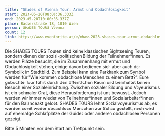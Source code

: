 ```yaml
---
title: "Shades of Vienna Tour: Armut und Obdachlosigkeit"
start: 2023-05-20T08:00:36.333Z
end: 2023-05-20T10:00:36.337Z
place: Bäckerstraße 18, 1010 Wien
person: SHADES TOURS Vienna
count: 12
link: https://www.eventbrite.at/e/mhaw-2023-shades-tour-armut-obdachlosigkeit-tickets-630717863107
---
```

Die SHADES TOURS Touren sind keine klassischen Sightseeing Touren, sondern dienen der sozial-politischen Bildung der Teilnehmer\*innen.
Es werden Plätze besucht, die im Zusammenhang mit Armut und Obdachlosigkeit stehen, einige davon bedienen sich aber auch der Symbolik im Stadtbild. Zum Beispiel kann eine Parkbank zum Symbol werden für "Wie kommen obdachlose Menschen zu einem Bett?". Eure gebuchte Tour führt durch den öffentlichen Raum und beinhaltet keinen Besuch einer Sozialeinrichtung.
Zwischen sozialer Bildung und Voyeurismus ist ein schmaler Grat, diese Herausforderung ist uns bewusst. Jedoch werden wir immer wieder von Teilnehmer\*innen und Sozialarbeiter*innen für den Balanceakt gelobt. SHADES TOURS lehnt Sozialvoyeurismus ab, es werden somit weder obdachlose
Menschen zur Schau gestellt, noch wird auf ehemalige Schlafplätze der Guides oder anderen obdachlosen Personen gezeigt.

Bitte 5 Minuten vor dem Start am Treffpunkt sein.